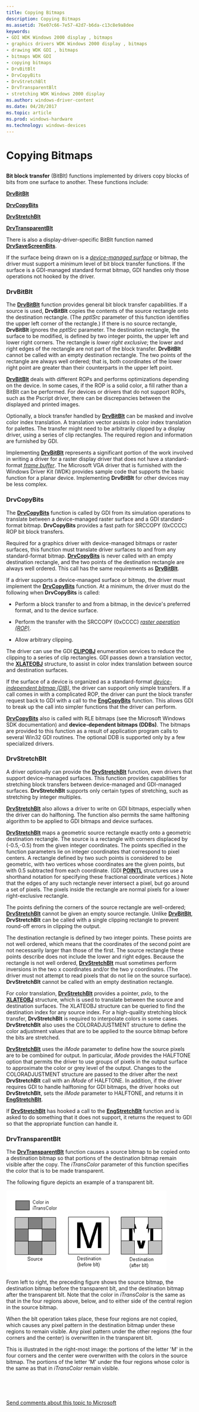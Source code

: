 ```yaml
---
title: Copying Bitmaps
description: Copying Bitmaps
ms.assetid: 76e07c66-7e57-42d7-b6da-c13c8e9a8dee
keywords:
- GDI WDK Windows 2000 display , bitmaps
- graphics drivers WDK Windows 2000 display , bitmaps
- drawing WDK GDI , bitmaps
- bitmaps WDK GDI
- copying bitmaps
- DrvBitBlt
- DrvCopyBits
- DrvStretchBlt
- DrvTransparentBlt
- stretching WDK Windows 2000 display
ms.author: windows-driver-content
ms.date: 04/20/2017
ms.topic: article
ms.prod: windows-hardware
ms.technology: windows-devices
---
```


# Copying Bitmaps


## <span id="ddk_copying_bitmaps_gg"></span><span id="DDK_COPYING_BITMAPS_GG"></span>


**Bit block transfer** (BitBlt) functions implemented by drivers copy blocks of bits from one surface to another. These functions include:

[**DrvBitBlt**](https://msdn.microsoft.com/library/windows/hardware/ff556180)

[**DrvCopyBits**](https://msdn.microsoft.com/library/windows/hardware/ff556182)

[**DrvStretchBlt**](https://msdn.microsoft.com/library/windows/hardware/ff556302)

[**DrvTransparentBlt**](https://msdn.microsoft.com/library/windows/hardware/ff557283)

There is also a display-driver-specific BitBlt function named [**DrvSaveScreenBits**](https://msdn.microsoft.com/library/windows/hardware/ff556278).

If the surface being drawn on is a [*device-managed surface*](https://msdn.microsoft.com/library/windows/hardware/ff556277#wdkgloss-device-managed-surface) or bitmap, the driver must support a minimum level of bit block transfer functions. If the surface is a GDI-managed standard format bitmap, GDI handles only those operations not hooked by the driver.

### <span id="drvbitblt"></span><span id="DRVBITBLT"></span> DrvBitBlt

The [**DrvBitBlt**](https://msdn.microsoft.com/library/windows/hardware/ff556180) function provides general bit block transfer capabilities. If a source is used, **DrvBitBlt** copies the contents of the source rectangle onto the destination rectangle. (The *pptlSrc* parameter of this function identifies the upper left corner of the rectangle.) If there is no source rectangle, **DrvBitBlt** ignores the *pptlSrc* parameter. The destination rectangle, the surface to be modified, is defined by two integer points, the upper left and lower right corners. The rectangle is *lower right exclusive*; the lower and right edges of the rectangle are not part of the block transfer. **DrvBitBlt** cannot be called with an empty destination rectangle. The two points of the rectangle are always well ordered; that is, both coordinates of the lower right point are greater than their counterparts in the upper left point.

[**DrvBitBlt**](https://msdn.microsoft.com/library/windows/hardware/ff556180) deals with different ROPs and performs optimizations depending on the device. In some cases, if the ROP is a solid color, a fill rather than a BitBlt can be performed. For devices or drivers that do not support ROPs, such as the Pscript driver, there can be discrepancies between the displayed and printed images.

Optionally, a block transfer handled by [**DrvBitBlt**](https://msdn.microsoft.com/library/windows/hardware/ff556180) can be masked and involve color index translation. A translation vector assists in color index translation for palettes. The transfer might need to be arbitrarily clipped by a display driver, using a series of clip rectangles. The required region and information are furnished by GDI.

Implementing [**DrvBitBlt**](https://msdn.microsoft.com/library/windows/hardware/ff556180) represents a significant portion of the work involved in writing a driver for a raster display driver that does not have a standard-format [*frame buffer*](https://msdn.microsoft.com/library/windows/hardware/ff556280#wdkgloss-frame-buffer). The Microsoft VGA driver that is furnished with the Windows Driver Kit (WDK) provides sample code that supports the basic function for a planar device. Implementing **DrvBitBlt** for other devices may be less complex.

### <span id="drvcopybits"></span><span id="DRVCOPYBITS"></span> DrvCopyBits

The [**DrvCopyBits**](https://msdn.microsoft.com/library/windows/hardware/ff556182) function is called by GDI from its simulation operations to translate between a device-managed raster surface and a GDI standard-format bitmap. **DrvCopyBits** provides a fast path for SRCCOPY (0xCCCC) ROP bit block transfers.

Required for a graphics driver with device-managed bitmaps or raster surfaces, this function must translate driver surfaces to and from any standard-format bitmap. [**DrvCopyBits**](https://msdn.microsoft.com/library/windows/hardware/ff556182) is never called with an empty destination rectangle, and the two points of the destination rectangle are always well ordered. This call has the same requirements as [**DrvBitBlt**](https://msdn.microsoft.com/library/windows/hardware/ff556180).

If a driver supports a device-managed surface or bitmap, the driver must implement the [**DrvCopyBits**](https://msdn.microsoft.com/library/windows/hardware/ff556182) function. At a minimum, the driver must do the following when **DrvCopyBits** is called:

-   Perform a block transfer to and from a bitmap, in the device's preferred format, and to the device surface.

-   Perform the transfer with the SRCCOPY (0xCCCC) [*raster operation (ROP)*](https://msdn.microsoft.com/library/windows/hardware/ff556331#wdkgloss-raster-operation--rop-).

-   Allow arbitrary clipping.

The driver can use the GDI [**CLIPOBJ**](https://msdn.microsoft.com/library/windows/hardware/ff539417) enumeration services to reduce the clipping to a series of clip rectangles. GDI passes down a translation vector, the [**XLATEOBJ**](https://msdn.microsoft.com/library/windows/hardware/ff570634) structure, to assist in color index translation between source and destination surfaces.

If the surface of a device is organized as a standard-format [*device-independent bitmap (DIB)*](https://msdn.microsoft.com/library/windows/hardware/ff556277#wdkgloss-device-independent-bitmap--dib-), the driver can support only simple transfers. If a call comes in with a complicated ROP, the driver can punt the block transfer request back to GDI with a call to the [**EngCopyBits**](https://msdn.microsoft.com/library/windows/hardware/ff564196) function. This allows GDI to break up the call into simpler functions that the driver can perform.

[**DrvCopyBits**](https://msdn.microsoft.com/library/windows/hardware/ff556182) also is called with RLE bitmaps (see the Microsoft Windows SDK documentation) and **device-dependent bitmaps (DDBs)**. The bitmaps are provided to this function as a result of application program calls to several Win32 GDI routines. The optional DDB is supported only by a few specialized drivers.

### <span id="drvstretchblt"></span><span id="DRVSTRETCHBLT"></span> DrvStretchBlt

A driver optionally can provide the [**DrvStretchBlt**](https://msdn.microsoft.com/library/windows/hardware/ff556302) function, even drivers that support device-managed surfaces. This function provides capabilities for stretching block transfers between device-managed and GDI-managed surfaces. **DrvStretchBlt** supports only certain types of stretching, such as stretching by integer multiples.

[**DrvStretchBlt**](https://msdn.microsoft.com/library/windows/hardware/ff556302) also allows a driver to write on GDI bitmaps, especially when the driver can do halftoning. The function also permits the same halftoning algorithm to be applied to GDI bitmaps and device surfaces.

[**DrvStretchBlt**](https://msdn.microsoft.com/library/windows/hardware/ff556302) maps a geometric source rectangle exactly onto a geometric destination rectangle. The source is a rectangle with corners displaced by (-0.5,-0.5) from the given integer coordinates. The points specified in the function parameters lie on integer coordinates that correspond to pixel centers. A rectangle defined by two such points is considered to be geometric, with two vertices whose coordinates are the given points, but with 0.5 subtracted from each coordinate. (GDI [**POINTL**](https://msdn.microsoft.com/library/windows/hardware/ff569166) structures use a shorthand notation for specifying these fractional coordinate vertices.) Note that the edges of any such rectangle never intersect a pixel, but go around a set of pixels. The pixels inside the rectangle are normal pixels for a lower right-exclusive rectangle.

The points defining the corners of the source rectangle are well-ordered; [**DrvStretchBlt**](https://msdn.microsoft.com/library/windows/hardware/ff556302) cannot be given an empty source rectangle. Unlike [**DrvBitBlt**](https://msdn.microsoft.com/library/windows/hardware/ff556180), **DrvStretchBlt** can be called with a single clipping rectangle to prevent round-off errors in clipping the output.

The destination rectangle is defined by two integer points. These points are not well ordered, which means that the coordinates of the second point are not necessarily larger than those of the first. The source rectangle these points describe does not include the lower and right edges. Because the rectangle is not well ordered, [**DrvStretchBlt**](https://msdn.microsoft.com/library/windows/hardware/ff556302) must sometimes perform inversions in the two x coordinates and/or the two y coordinates. (The driver must not attempt to read pixels that do not lie on the source surface). **DrvStretchBlt** cannot be called with an empty destination rectangle.

For color translation, [**DrvStretchBlt**](https://msdn.microsoft.com/library/windows/hardware/ff556302) provides a pointer, *pxlo*, to the [**XLATEOBJ**](https://msdn.microsoft.com/library/windows/hardware/ff570634) structure, which is used to translate between the source and destination surfaces. The XLATEOBJ structure can be queried to find the destination index for any source index. For a high-quality stretching block transfer, **DrvStretchBlt** is required to interpolate colors in some cases. **DrvStretchBlt** also uses the COLORADJUSTMENT structure to define the color adjustment values that are to be applied to the source bitmap before the bits are stretched.

[**DrvStretchBlt**](https://msdn.microsoft.com/library/windows/hardware/ff556302) uses the *iMode* parameter to define how the source pixels are to be combined for output. In particular, *iMode* provides the HALFTONE option that permits the driver to use groups of pixels in the output surface to approximate the color or grey level of the output. Changes to the COLORADJUSTMENT structure are passed to the driver after the next **DrvStretchBlt** call with an *iMode* of HALFTONE. In addition, if the driver requires GDI to handle halftoning for GDI bitmaps, the driver hooks out **DrvStretchBlt**, sets the *iMode* parameter to HALFTONE, and returns it in [**EngStretchBlt**](https://msdn.microsoft.com/library/windows/hardware/ff565025).

If [**DrvStretchBlt**](https://msdn.microsoft.com/library/windows/hardware/ff556302) has hooked a call to the [**EngStretchBlt**](https://msdn.microsoft.com/library/windows/hardware/ff565025) function and is asked to do something that it does not support, it returns the request to GDI so that the appropriate function can handle it.

### <span id="drvtransparentblt"></span><span id="DRVTRANSPARENTBLT"></span> DrvTransparentBlt

The [**DrvTransparentBlt**](https://msdn.microsoft.com/library/windows/hardware/ff557283) function causes a source bitmap to be copied onto a destination bitmap so that portions of the destination bitmap remain visible after the copy. The *iTransColor* parameter of this function specifies the color that is to be made transparent.

The following figure depicts an example of a transparent blt.

![diagram illustrating transparent blt](images/transblt.png)

From left to right, the preceding figure shows the source bitmap, the destination bitmap before the transparent blt, and the destination bitmap after the transparent blt. Note that the color in *iTransColor* is the same as that in the four regions above, below, and to either side of the central region in the source bitmap.

When the blt operation takes place, these four regions are not copied, which causes any pixel pattern in the destination bitmap under these regions to remain visible. Any pixel pattern under the other regions (the four corners and the center) is overwritten in the transparent blt.

This is illustrated in the right-most image: the portions of the letter 'M' in the four corners and the center were overwritten with the colors in the source bitmap. The portions of the letter 'M' under the four regions whose color is the same as that in *iTransColor* remain visible.

 

 

[Send comments about this topic to Microsoft](mailto:wsddocfb@microsoft.com?subject=Documentation%20feedback%20[display\display]:%20Copying%20Bitmaps%20%20RELEASE:%20%282/10/2017%29&body=%0A%0APRIVACY%20STATEMENT%0A%0AWe%20use%20your%20feedback%20to%20improve%20the%20documentation.%20We%20don't%20use%20your%20email%20address%20for%20any%20other%20purpose,%20and%20we'll%20remove%20your%20email%20address%20from%20our%20system%20after%20the%20issue%20that%20you're%20reporting%20is%20fixed.%20While%20we're%20working%20to%20fix%20this%20issue,%20we%20might%20send%20you%20an%20email%20message%20to%20ask%20for%20more%20info.%20Later,%20we%20might%20also%20send%20you%20an%20email%20message%20to%20let%20you%20know%20that%20we've%20addressed%20your%20feedback.%0A%0AFor%20more%20info%20about%20Microsoft's%20privacy%20policy,%20see%20http://privacy.microsoft.com/default.aspx. "Send comments about this topic to Microsoft")




